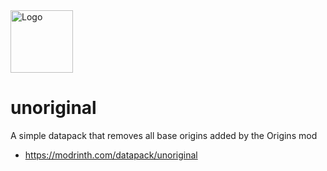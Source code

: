 <img src="https://cdn.modrinth.com/data/Pp78cYOP/e1730528582c75caaa4c93c935db138ae809ac7e.png" alt="Logo" width="100" height="100">

# unoriginal
A simple datapack that removes all base origins added by the Origins mod

- https://modrinth.com/datapack/unoriginal
